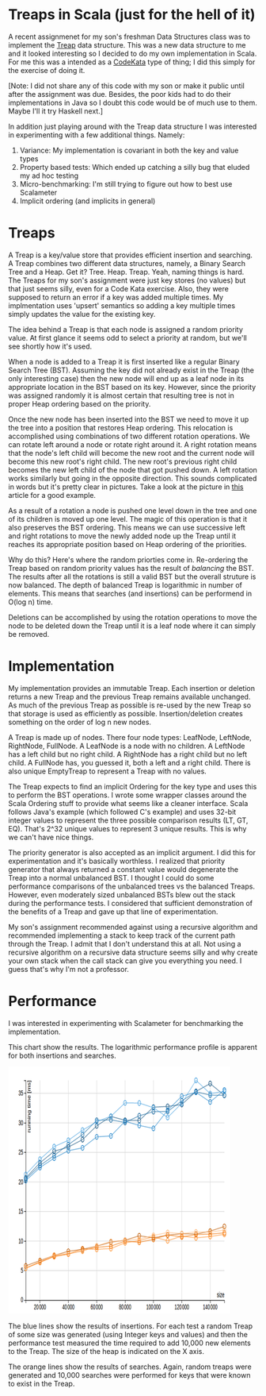 Treaps in Scala (just for the hell of it)
=========================================

A recent assignmenet for my son's freshman Data Structures class was
to implement the [Treap](https://en.wikipedia.org/wiki/Treap) data
structure.  This was a new data structure to me and it looked
interesting so I decided to do my own implementation in Scala.  For me
this was a intended as a [CodeKata](http://codekata.com/) type of
thing; I did this simply for the exercise of doing it.

[Note: I did not share any of this code with my son or make it public until after the assignment was due.
Besides, the poor kids had to do their implementations in Java so I doubt this code would be of much
use to them. Maybe I'll it try Haskell next.]

In addition just playing around with the Treap data structure I was
interested in experimenting with a few additional things. Namely:

1. Variance:  My implementation is covariant in both the key and value types
2. Property based tests:  Which ended up catching a silly bug that eluded my ad hoc testing
3. Micro-benchmarking:  I'm still trying to figure out how to best use Scalameter
4. Implicit ordering (and implicits in general)


Treaps
======

A Treap is a key/value store that provides efficient insertion and
searching. A Treap combines two different data structures, namely, a
Binary Search Tree and a Heap.  Get it? Tree. Heap. Treap. Yeah,
naming things is hard. The Treaps for my son's assignment were just
key stores (no values) but that just seems silly, even for a Code Kata
exercise. Also, they were supposed to return an error if a key was
added multiple times. My implmentation uses 'upsert' semantics so
adding a key multiple times simply updates the value for the existing
key.

The idea behind a Treap is that each node is assigned a random
priority value.  At first glance it seems odd to select a priority at
random, but we'll see shortly how it's used.

When a node is added to a Treap it is first inserted like a regular
Binary Search Tree (BST). Assuming the key did not already exist in
the Treap (the only interesting case) then the new node will end up as
a leaf node in its appropriate location in the BST based on its
key. However, since the priority was assigned randomly it is almost
certain that resulting tree is not in proper Heap ordering based on
the priority.

Once the new node has been inserted into the BST we need to move it up
the tree into a position that restores Heap ordering. This relocation
is accomplished using combinations of two different rotation
operations. We can rotate left around a node or rotate right around
it. A right rotation means that the node's left child will become the
new root and the current node will become this new root's right
child. The new root's previous right child becomes the new left child
of the node that got pushed down. A left rotation works similarly but
going in the opposite direction. This sounds complicated in words but
it's pretty clear in pictures.  Take a look at the picture in
[this](http://pavpanchekha.com/blog/treap.html) article for a good
example.

As a result of a rotation a node is pushed one level down in the tree
and one of its children is moved up one level. The magic of this
operation is that it also preserves the BST ordering. This means we
can use successive left and right rotations to move the newly added
node up the Treap until it reaches its appropriate position based on
Heap ordering of the priorities.

Why do this? Here's where the random priorties come in. Re-ordering
the Treap based on random priority values has the result of
_balancing_ the BST. The results after all the rotations is still a
valid BST but the overall struture is now balanced. The depth of
balanced Treap is logarithmic in number of elements. This means that
searches (and insertions) can be performend in O(log n) time.

Deletions can be accomplished by using the rotation operations to move
the node to be deleted down the Treap until it is a leaf node where it
can simply be removed.

Implementation
==============

My implementation provides an immutable Treap. Each insertion or
deletion returns a new Treap and the previous Treap remains available
unchanged. As much of the previous Treap as possible is re-used by the
new Treap so that storage is used as efficiently as
possible. Insertion/deletion creates something on the order of log n
new nodes.

A Treap is made up of nodes. There four node types: LeafNode,
LeftNode, RightNode, FullNode. A LeafNode is a node with no
children. A LeftNode has a left child but no right child. A RightNode
has a right child but no left child. A FullNode has, you guessed it,
both a left and a right child. There is also unique EmptyTreap to
represent a Treap with no values.

The Treap expects to find an implicit Ordering for the key type and
uses this to perform the BST operations. I wrote some wrapper classes
around the Scala Ordering stuff to provide what seems like a cleaner
interface. Scala follows Java's example (which followed C's example)
and uses 32-bit integer values to represent the three possible
comparison results (LT, GT, EQ). That's 2^32 unique values to
represent 3 unique results. This is why we can't have nice things.

The priority generator is also accepted as an implicit argument. I did
this for experimentation and it's basically worthless. I realized that
priority generator that always returned a constant value would
degenerate the Treap into a normal unbalanced BST. I thought I could
do some performance comparisons of the unbalanced trees vs the
balanced Treaps. However, even moderately sized unbalanced BSTs blew
out the stack during the performance tests. I considered that
sufficient demonstration of the benefits of a Treap and gave up that
line of experimentation.

My son's assignment recommended against using a recursive algorithm
and recommended implementing a stack to keep track of the current path
through the Treap. I admit that I don't understand this at all. Not
using a recursive algorithm on a recursive data structure seems silly
and why create your own stack when the call stack can give you
everything you need. I guess that's why I'm not a professor.

Performance
===========

I was interested in experimenting with Scalameter for benchmarking the
implementation.

This chart show the results. The logarithmic performance profile is
apparent for both insertions and searches.

![Treap performance](http://raw.githubusercontent.com/marcsaegesser/treap/master/charts/PerfChart.png)

The blue lines show the results of insertions. For each test a random
Treap of some size was generated (using Integer keys and values) and
then the performance test measured the time required to add 10,000 new
elements to the Treap. The size of the heap is indicated on the X
axis.

The orange lines show the results of searches. Again, random treaps
were generated and 10,000 searches were performed for keys that were
known to exist in the Treap.



